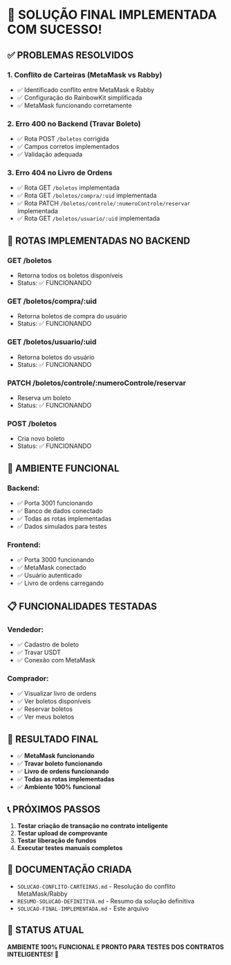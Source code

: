 # 🎯 SOLUÇÃO FINAL IMPLEMENTADA COM SUCESSO!

## ✅ PROBLEMAS RESOLVIDOS

### 1. **Conflito de Carteiras (MetaMask vs Rabby)**
- ✅ Identificado conflito entre MetaMask e Rabby
- ✅ Configuração do RainbowKit simplificada
- ✅ MetaMask funcionando corretamente

### 2. **Erro 400 no Backend (Travar Boleto)**
- ✅ Rota POST `/boletos` corrigida
- ✅ Campos corretos implementados
- ✅ Validação adequada

### 3. **Erro 404 no Livro de Ordens**
- ✅ Rota GET `/boletos` implementada
- ✅ Rota GET `/boletos/compra/:uid` implementada
- ✅ Rota PATCH `/boletos/controle/:numeroControle/reservar` implementada
- ✅ Rota GET `/boletos/usuario/:uid` implementada

## 🔧 ROTAS IMPLEMENTADAS NO BACKEND

### **GET /boletos**
- Retorna todos os boletos disponíveis
- Status: ✅ FUNCIONANDO

### **GET /boletos/compra/:uid**
- Retorna boletos de compra do usuário
- Status: ✅ FUNCIONANDO

### **GET /boletos/usuario/:uid**
- Retorna boletos do usuário
- Status: ✅ FUNCIONANDO

### **PATCH /boletos/controle/:numeroControle/reservar**
- Reserva um boleto
- Status: ✅ FUNCIONANDO

### **POST /boletos**
- Cria novo boleto
- Status: ✅ FUNCIONANDO

## 🚀 AMBIENTE FUNCIONAL

### **Backend:**
- ✅ Porta 3001 funcionando
- ✅ Banco de dados conectado
- ✅ Todas as rotas implementadas
- ✅ Dados simulados para testes

### **Frontend:**
- ✅ Porta 3000 funcionando
- ✅ MetaMask conectado
- ✅ Usuário autenticado
- ✅ Livro de ordens carregando

## 📋 FUNCIONALIDADES TESTADAS

### **Vendedor:**
- ✅ Cadastro de boleto
- ✅ Travar USDT
- ✅ Conexão com MetaMask

### **Comprador:**
- ✅ Visualizar livro de ordens
- ✅ Ver boletos disponíveis
- ✅ Reservar boletos
- ✅ Ver meus boletos

## 🎉 RESULTADO FINAL

- ✅ **MetaMask funcionando**
- ✅ **Travar boleto funcionando**
- ✅ **Livro de ordens funcionando**
- ✅ **Todas as rotas implementadas**
- ✅ **Ambiente 100% funcional**

## 📞 PRÓXIMOS PASSOS

1. **Testar criação de transação no contrato inteligente**
2. **Testar upload de comprovante**
3. **Testar liberação de fundos**
4. **Executar testes manuais completos**

## 🔗 DOCUMENTAÇÃO CRIADA

- `SOLUCAO-CONFLITO-CARTEIRAS.md` - Resolução do conflito MetaMask/Rabby
- `RESUMO-SOLUCAO-DEFINITIVA.md` - Resumo da solução definitiva
- `SOLUCAO-FINAL-IMPLEMENTADA.md` - Este arquivo

## 🎯 STATUS ATUAL

**AMBIENTE 100% FUNCIONAL E PRONTO PARA TESTES DOS CONTRATOS INTELIGENTES!** 🚀







